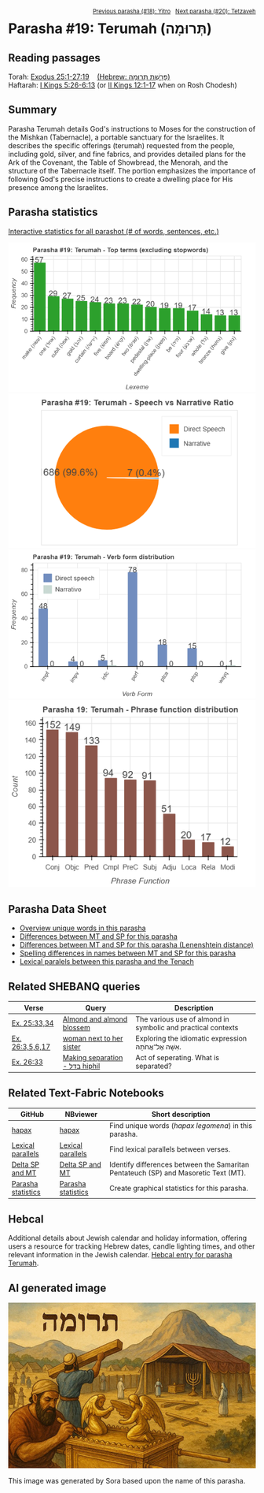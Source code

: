 <span style="float: right;"><sup><a href="../17%20-%20Yitro">Previous parasha (#18): Yitro</a> &nbsp;&nbsp;<a href="../20%20-%20Tetzaveh">Next parasha (#20): Tetzaveh</a></sup></span>

# Parasha&nbsp;#19: Terumah (תְּרוּמָה)

## Reading passages

Torah: <a href="https://www.stepbible.org/?q=version=NASB2020|reference=Ex.25:1-27:19&options=HNVUG" target="_blank">Exodus 25:1-27:19</a> &nbsp;&nbsp; <a href="https://tikkun.io/#/p/terumah" target="_blank">(Hebrew: פָּרָשַׁת תְּרוּמָה)</a><br>
Haftarah: <a href="https://www.stepbible.org/?q=version=NASB2020|reference=1Kgs.5:26-6:13&options=HNVUG" target="_blank">I Kings 5:26-6:13</a> (or <a href="https://www.stepbible.org/?q=version=NASB2020|reference=2Kgs.12:3-17&options=HNVUG" target="_blank">II Kings 12:1-17</a> when on Rosh Chodesh)

## Summary

Parasha Terumah details God's instructions to Moses for the construction of the Mishkan (Tabernacle), a portable sanctuary for the Israelites. It describes the specific offerings (terumah) requested from the people, including gold, silver, and fine fabrics, and provides detailed plans for the Ark of the Covenant, the Table of Showbread, the Menorah, and the structure of the Tabernacle itself. The portion emphasizes the importance of following God's precise instructions to create a dwelling place for His presence among the Israelites.

## Parasha statistics

<a href="../../General/metrics_distribution.html" target="_blank">Interactive statistics for all parashot (# of words, sentences, etc.)</a>

<img src="top_terms.png">
<img src="speech_narrative_ratio.png">
<img src="verbform_distribution.png">
<img src="phrase_function_distribution.png">

## Parasha Data Sheet

<ul><li><a href="https://tonyjurg.github.io/Parashot/WeeklyParasha/19%20-%20Terumah/hapax_legomena(Terumah).html" target="_blank">Overview unique words in this parasha</a>
</li><li><a href="https://tonyjurg.github.io/Parashot/WeeklyParasha/19%20-%20Terumah/differences_MT_SP(Terumah).html" target="_blank">Differences between MT and SP for this parasha</a>
</li><li><a href="https://tonyjurg.github.io/Parashot/WeeklyParasha/19%20-%20Terumah/levenshtein_differences_MT_SP(Terumah).html" target="_blank">Differences between MT and SP for this parasha (Lenenshtein distance)</a>
</li><li><a href="https://tonyjurg.github.io/Parashot/WeeklyParasha/19%20-%20Terumah/spelling_differences_SP_MT(Terumah).html" target="_blank">Spelling differences in names between MT and SP for this parasha</a>
</li><li><a href="https://tonyjurg.github.io/Parashot/WeeklyParasha/13%20-%20Shemot/lexical_parallels(Terumah).html" target="_blank">Lexical paralels between this parasha and the Tenach</a>
</li></ul>

## Related SHEBANQ queries

Verse | Query | Description
--- | --- | --- 
<a href="https://www.stepbible.org/?q=version=NASB2020\|reference=Ex.25:33,34&options=HNVUG" target="_blank">Ex. 25:33,34</a> | <a href="https://shebanq.ancient-data.org/hebrew/text?iid=6982	&version=2021&page=1&mr=r&qw=q" target="_blank">Almond and almond blossem</a> | The various use of almond in symbolic and practical contexts
<a href="https://www.stepbible.org/?q=version=NASB2020\|reference=Ex.26:3,5,6,17&options=HNVUG" target="_blank">Ex. 26:3,5,6,17</a> | <a href="https://shebanq.ancient-data.org/hebrew/text?iid=6980&version=2021&page=1&mr=r&qw=q" target="_blank">woman next to her sister</a> | Exploring the idiomatic expression אִשָּׁה אֶל־אֲחֹתָהּ.
<a href="https://www.stepbible.org/?q=version=NASB2020\|reference=Ex.26:33&options=HNVUG" target="_blank">Ex. 26:33</a> | <a href="https://shebanq.ancient-data.org/hebrew/text?iid=6299&version=2021&page=1&mr=r&qw=q" target="_blank">Making separation - בדל hiphil</a> | Act of seperating. What is separated?

## Related Text-Fabric Notebooks

GitHub | NBviewer | Short description
---|---|---
<a href="https://github.com/tonyjurg/Parashot/tree/main/WeeklyParasha/19%20-%20Terumah/hapax.ipynb" target="_blank">hapax</a> | <a href="https://nbviewer.org/github/tonyjurg/Parashot/blob/main/WeeklyParasha/19%20-%20Terumah/hapax.ipynb" target="_blank">hapax</a>| Find unique words (*hapax legomena*) in this parasha.
<a href="https://github.com/tonyjurg/Parashot/tree/main/WeeklyParasha/19%20-%20Terumah/lexical_parallels.ipynb" target="_blank">Lexical parallels</a> | <a href="https://nbviewer.org/github/tonyjurg/Parashot/blob/main/WeeklyParasha/19%20-%20Terumah/lexical_parallels.ipynb" target="_blank">Lexical parallels</a>| Find lexical parallels between verses.
<a href="https://github.com/tonyjurg/Parashot/tree/main/WeeklyParasha/19%20-%20Terumah/delta_mt_and_sp.ipynb" target="_blank">Delta SP and MT</a> | <a href="https://nbviewer.org/github/tonyjurg/Parashot/blob/main/WeeklyParasha/19%20-%20Terumah/delta_mt_and_sp.ipynb" target="_blank">Delta SP and MT</a>| Identify differences between the Samaritan Pentateuch (SP) and Masoretic Text (MT).
<a href="https://github.com/tonyjurg/Parashot/tree/main/WeeklyParasha/19%20-%20Terumah/parasha_analysis.ipynb" target="_blank">Parasha statistics</a> | <a href="https://nbviewer.org/github/tonyjurg/Parashot/blob/main/WeeklyParasha/19%20-%20Terumah/parasha_analysis.ipynb" target="_blank">Parasha statistics</a>| Create graphical statistics for this parasha.

## Hebcal

Additional details about Jewish calendar and holiday information, offering users a resource for tracking Hebrew dates, candle lighting times, and other relevant information in the Jewish calendar. <a href="https://www.hebcal.com/sedrot/terumah" target="_blank">Hebcal entry for parasha Terumah</a>.

## AI generated image

<img src="images/sora-terumah.jpg">

This image was generated by Sora based upon the name of this parasha.
